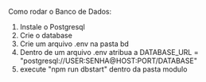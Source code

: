 Como rodar o Banco de Dados:
1. Instale o Postgresql
2. Crie o database
3. Crie um arquivo .env na pasta bd
4. Dentro de um arquivo .env atribua a DATABASE_URL = "postgresql://USER:SENHA@HOST:PORT/DATABASE"
5. execute "npm run dbstart" dentro da pasta modulo
